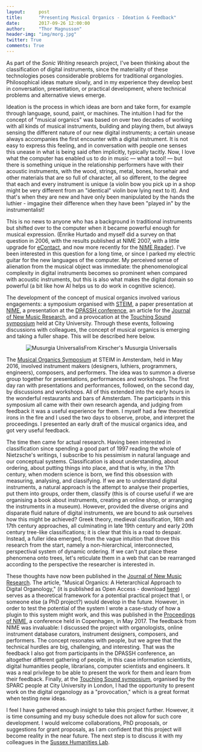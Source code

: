 ```yaml
---
layout:     post
title:      "Presenting Musical Organics - Ideation & Feedback"
date:       2017-09-26 12:00:00
author:     "Thor Magnusson"
header-img: "img/morg.jpg"
twitter: True
comments: True
---
```



As part of the <i>Sonic Writing</i> research project, I've been thinking about the classification of digital instruments, since the materiality of these technologies poses considerable problems for traditional organologies. Philosophical ideas mature slowly, and in my experience they develop best in conversation, presentation, or practical development, where technical problems and alternative views emerge.

Ideation is the process in which ideas are born and take form, for example through language, sound, paint, or machines. The intuition I had for the concept of "musical organics" was based on over two decades of working with all kinds of musical instruments, building and playing them, but always sensing the different nature of our new digital instruments; a certain unease always accompanies the first encounter with a digital instrument. It is not easy to express this feeling, and in conversation with people one senses this unease in what is being said often implicitly, typically tacitly. Now, I love what the computer has enabled us to do in music — what a tool! — but there is something unique in the relationship performers have with their acoustic instruments, with the wood, strings, metal, bones, horsehair and other materials that are so full of character, all so different, to the degree that each and every instrument is unique (a violin bow you pick up in a shop might be very different from an "identical" violin bow lying next to it). And that's when they are new and have only been manipulated by the hands the luthier - imgagine their difference when they have been "played in" by the instrumentalist! 

This is no news to anyone who has a background in traditional instruments but shifted over to the computer when it became powerful enough for musical expression. (Enrike Hurtado and myself did a survey on that question in 2006, with the results published at NIME 2007, with a little upgrade for <a href="http://econtact.ca/10_4/magnusson_hurtado_survey.html"> eContact</a>, and now more recently for the <a href="http://www.springer.com/gb/book/9783319472133">NIME Reader</a>). I've been interested in this question for a long time, or since I parked my electric guitar for the new languages of the computer. My perceived sense of alienation from the musical object was immediate: the phenomenological complexity in digital instruments becomes so prominent when compared with acoustic instruments, but this is also what makes the digital domain so powerful (a bit like how AI helps us to do work in cognitive science). 

The development of the concept of musical organics involved various engagements: a symposium organised with <a href="http://steim.org">STEIM</a>, a paper presentation at <a href="http://www.nime2017.org">NIME</a>, a presentation at the <a href="http://dpassh.org/2017/03/07/papers-and-presentations-announced/">DPASSH conference</a>, an article for the <a href="http://www.tandfonline.com/toc/nnmr20/46/3?nav=tocList">Journal of New Music Research</a>, and a provocation at the <a href="https://www.sparc.london/touch-symposium">Touching Sound symposium</a> held at City University. Through these events, following discussions with colleagues, the concept of musical organics is emerging and taking a fuller shape. This will be described here below.

<p><center><img src="{{ site.baseurl }}/img/musicalorganics.png" alt="Musurgia Universalis"><span class="caption text-muted">From Kirscher's Musurgia Universalis</span></center></p>

The <a href="http://www.sonicwriting.org/steim.html">Musical Organics Symposium</a> at STEIM in Amsterdam, held in May 2016, involved instrument makers (designers, luthiers, programmers, engineers), composers, and performers. The idea was to summon a diverse group together for presentations, performances and workshops. The first day ran with presentations and performances, followed, on the second day, by discussions and workshops. All of this extended into the early hours in the wonderful restaurants and bars of Amsterdam. The participants in this symposium all came with their own research agenda, and judging from feedback it was a useful experience for them. I myself had a few theoretical irons in the fire and I used the two days to observe, probe, and interpret the proceedings. I presented an early draft of the musical organics idea, and got very useful feedback. 

The time then came for actual research. Having been interested in classification since spending a good part of 1997 reading the whole of Nietzsche's writings, I subscribe to his pessimism in natural language and our conceptual systems. Classification is about understanding, about ordering, about putting things into place, and that is why, in the 17th century, when modern science is born, we find this obsession with measuring, analysing, and classifying. If we are to understand digital instruments, a natural approach is the attempt to analyse their properties, put them into groups, order them, classify (this is of course useful if we are organising a book about instruments, creating an online shop, or arranging the instruments in a museum). However, provided the diverse origins and disparate fluid nature of digital instruments, we are bound to ask ourselves how this might be achieved? Greek theory, medieval classification, 16th and 17th century approaches, all culminating in late 19th century and early 20th century tree-like classifications; it is clear that this is a road to despair. Instead, a fuller idea emerged, from the vague intuition that drove this research from the start, namely a non-hierarchical, interconnected, perspectival system of dynamic ordering. If we can't put place these phenomena onto trees, let's reticulate them in a web that can be rearranged according to the perspective the researcher is interested in. 

These thoughts have now been published in the <a href="http://www.tandfonline.com/toc/nnmr20/46/3?nav=tocList">Journal of New Music Research</a>. The article, "Musical Organics: A Heterarchical Approach to Digital Organology," (it is published as Open Access - download <a href="http://www.tandfonline.com/doi/full/10.1080/09298215.2017.1353636"> here</a>) serves as a theoretical framework for a potential practical project that I, or someone else (a PhD project?) would develop in the future. However, in order to test the potential of the system I wrote a case-study of how a plugin to this system might work, and this was published in the <a href="http://ixi-audio.net/thor/Magnusson_NIME2017_MusicalOrganics.pdf">Proceedings of NIME</a>, a conference held in Copenhagen, in May 2017. The feedback from NIME was invaluable: I discussed the project with organologists, online instrument database curators, instrument designers, composers, and performers. The concept resonates with people, but we agree that the technical hurdles are big, challenging, and interesting. That was the feedback I also got from participants in the DPASSH conference, an altogether different gathering of people, in this case information scientists, digital humanities people, librarians, computer scientists and engineers. It was a real privilege to be able to present the work for them and learn from their feedback. Finally, at the <a href="https://www.sparc.london/touch-symposium">Touching Sound symposium</a>, organised by the SPARC people at City University in London, I had the opportunity to present work on the digital organology as a "provocation," which is a great format when testing new ideas. 

I feel I have gathered enough insight to take this project further. However, it is time consuming and my busy schedule does not allow for such core development. I would welcome collaborations, PhD proposals, or suggestions for grant proposals, as I am confident that this project will become reality in the near future. The next step is to discuss it with my colleagues in the <a href="http://www.sussex.ac.uk/shl/">Sussex Humanities Lab</a>.
